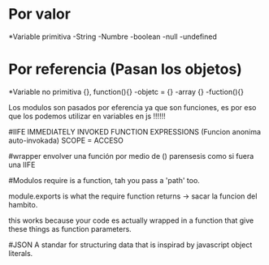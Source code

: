 # Por valor
*Variable primitiva
-String
-Numbre
-boolean
-null
-undefined
# Por referencia (Pasan los objetos)
*Variable no primitiva
{}, function(){}
-objetc = {}
-array {} 
-fuction(){}

Los modulos son pasados por eferencia ya que son funciones, es por eso que los podemos utilizar en variables en js !!!!!!

#IIFE IMMEDIATELY INVOKED FUNCTION EXPRESSIONS (Funcion anonima auto-invokada)
SCOPE = ACCESO


#wrapper envolver una función por medio de () parensesis como si fuera una IIFE

#Modulos
require is a function, tah you pass a 'path' too.

module.exports is what the require function returns -> sacar la funcion del hambito.

this works because your code es actually wrapped in a function that give these things as function 
parameters.

#JSON 
A standar for structuring data that is inspirad by javascript object literals.